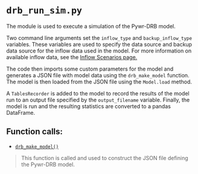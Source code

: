 # `drb_run_sim.py`

The module is used to execute a simulation of the Pywr-DRB model.

Two command line arguments set the `inflow_type` and `backup_inflow_type` variables. These variables are used to specify the data source and backup data source for the inflow data used in the model. For more information on available inflow data, see the [Inflow Scenarios page.](../Model/pywr_drb_inflow_scenarios.md)

The code then imports some custom parameters for the model and generates a JSON file with model data using the `drb_make_model` function. The model is then loaded from the JSON file using the `Model.load` method.

A `TablesRecorder` is added to the model to record the results of the model run to an output file specified by the `output_filename` variable. Finally, the model is run and the resulting statistics are converted to a pandas DataFrame.

## Function calls:
- [`drb_make_model()`](./drb_make_model.md)
> This function is called and used to construct the JSON file defining the Pywr-DRB model.
